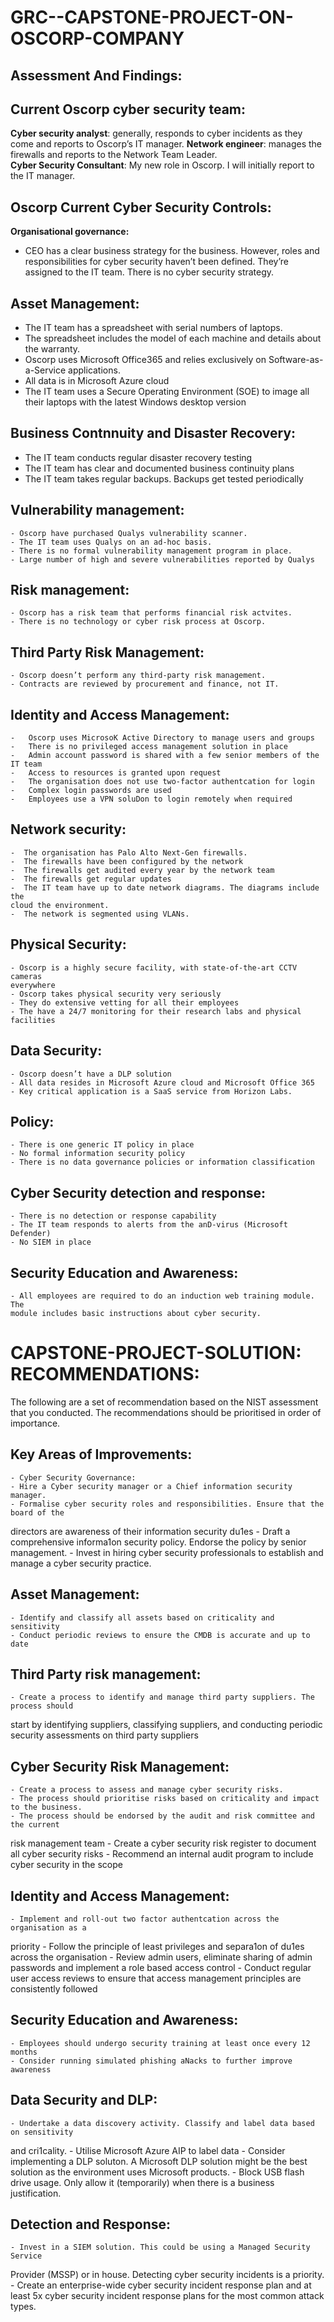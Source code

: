 # GRC--CAPSTONE-PROJECT-ON-OSCORP-COMPANY
## Assessment And Findings:

## Current Oscorp cyber security team:
 **Cyber security analyst**: generally, responds to cyber incidents as they come and reports
  to Oscorp’s IT manager.
 **Network engineer**: manages the firewalls and reports to the Network Team Leader.                             
 **Cyber Security Consultant**: My new role in Oscorp. I will initially report to the IT
  manager.
  
## Oscorp Current Cyber Security Controls:
**Organisational governance:**  
  - CEO has a clear business strategy for the business. However, roles and responsibilities for cyber security haven’t been defined. They’re assigned to     the IT team. There is no cyber security strategy.
    
## Asset Management:
   - The IT team has a spreadsheet with serial numbers of laptops.
   - The spreadsheet includes the model of each machine and details about the warranty.
   - Oscorp uses Microsoft Office365 and relies exclusively on Software-as-a-Service applications.
   - All data is in Microsoft Azure cloud
   - The IT team uses a Secure Operating Environment (SOE) to image all their laptops with the latest Windows desktop version
    
 ## Business Contnnuity and Disaster Recovery:
   - The IT team conducts regular disaster recovery testing
   - The IT team has clear and documented business continuity plans
   - The IT team takes regular backups. Backups get tested periodically
    
 ## Vulnerability management:
    - Oscorp have purchased Qualys vulnerability scanner.
    - The IT team uses Qualys on an ad-hoc basis.
    - There is no formal vulnerability management program in place.
    - Large number of high and severe vulnerabilities reported by Qualys
    
 ## Risk management:
    - Oscorp has a risk team that performs financial risk actvites.
    - There is no technology or cyber risk process at Oscorp.
    
  ## Third Party Risk Management:
    - Oscorp doesn’t perform any third-party risk management.
    - Contracts are reviewed by procurement and finance, not IT.
    
  ## Identity and Access Management:
    -   Oscorp uses MicrosoK Active Directory to manage users and groups
    -   There is no privileged access management solution in place
    -   Admin account password is shared with a few senior members of the IT team
    -   Access to resources is granted upon request
    -   The organisation does not use two-factor authentcation for login
    -   Complex login passwords are used
    -   Employees use a VPN soluDon to login remotely when required
    
 ## Network security:
    -  The organisation has Palo Alto Next-Gen firewalls.
    -  The firewalls have been configured by the network
    -  The firewalls get audited every year by the network team
    -  The firewalls get regular updates
    -  The IT team have up to date network diagrams. The diagrams include the
    cloud the environment.
    -  The network is segmented using VLANs.
    
  ## Physical Security:
    - Oscorp is a highly secure facility, with state-of-the-art CCTV cameras
    everywhere
    - Oscorp takes physical security very seriously
    - They do extensive vetting for all their employees
    - The have a 24/7 monitoring for their research labs and physical facilities
    
  ## Data Security:
    - Oscorp doesn’t have a DLP solution
    - All data resides in Microsoft Azure cloud and Microsoft Office 365
    - Key critical application is a SaaS service from Horizon Labs.
    
  ## Policy:
    - There is one generic IT policy in place
    - No formal information security policy
    - There is no data governance policies or information classification
  ## Cyber Security detection and response:
    - There is no detection or response capability
    - The IT team responds to alerts from the anD-virus (Microsoft Defender)
    - No SIEM in place
  ## Security Education and Awareness:
    - All employees are required to do an induction web training module. The
    module includes basic instructions about cyber security.

# CAPSTONE-PROJECT-SOLUTION: RECOMMENDATIONS:
The following are a set of recommendation based on the NIST assessment that you
conducted.
The recommendations should be prioritised in order of importance.
## Key Areas of Improvements:
    - Cyber Security Governance:
    - Hire a Cyber security manager or a Chief information security manager.
    - Formalise cyber security roles and responsibilities. Ensure that the board of the
  directors are awareness of their information security du1es
    - Draft a comprehensive informa1on security policy. Endorse the policy by senior
  management.
    - Invest in hiring cyber security professionals to establish and manage a cyber
  security practice.
## Asset Management:
    - Identify and classify all assets based on criticality and sensitivity
    - Conduct periodic reviews to ensure the CMDB is accurate and up to date
## Third Party risk management:
    - Create a process to identify and manage third party suppliers. The process should
  start by identifying suppliers, classifying suppliers, and conducting periodic
  security assessments on third party suppliers
## Cyber Security Risk Management:
    - Create a process to assess and manage cyber security risks.
    - The process should prioritise risks based on criticality and impact to the business.
    - The process should be endorsed by the audit and risk committee and the current
  risk management team
    -  Create a cyber security risk register to document all cyber security risks
    - Recommend an internal audit program to include cyber security in the scope
## Identity and Access Management:
    - Implement and roll-out two factor authentcation across the organisation as a
  priority
    -  Follow the principle of least privileges and separa1on of du1es across the
  organisation
    - Review admin users, eliminate sharing of admin passwords and implement a role
  based access control
    - Conduct regular user access reviews to ensure that access management
  principles are consistently followed
## Security Education and Awareness:
    - Employees should undergo security training at least once every 12 months
    - Consider running simulated phishing aNacks to further improve awareness
## Data Security and DLP:
    - Undertake a data discovery activity. Classify and label data based on sensitivity
  and cri1cality.
    - Utilise Microsoft Azure AIP to label data
    - Consider implementing a DLP soluton. A Microsoft DLP solution might be the
  best solution as the environment uses Microsoft products.
    - Block USB flash drive usage. Only allow it (temporarily) when there is a business
  justification.
## Detection and Response:
    - Invest in a SIEM solution. This could be using a Managed Security Service
  Provider (MSSP) or in house. Detecting cyber security incidents is a priority.
    - Create an enterprise-wide cyber security incident response plan and at least 5x
  cyber security incident response plans for the most common attack types.

